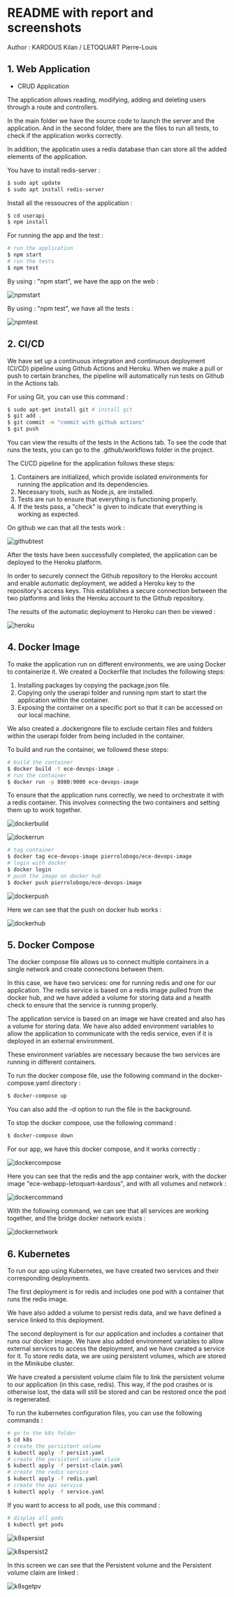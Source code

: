 # README with report and screenshots

Author : KARDOUS Kilan / LETOQUART Pierre-Louis

## 1. Web Application

- CRUD Application

The application allows reading, modifying, adding and deleting users through a route and controllers.

In the main folder we have the source code to launch the server and the application. And in the second folder, there are the files to run all tests, to check if the application works correctly. 

In addition, the applicatin uses a redis database than can store all the added elements of the application.

You have to install redis-server :

```bash
$ sudo apt update
$ sudo apt install redis-server
```

Install all the ressoucres of the application :

```bash
$ cd userapi
$ npm install
```

For running the app and the test :

```bash
# run the application
$ npm start
# run the tests
$ npm test
```

By using : "npm start", we have the app on the web :

![npmstart](/images/npmstart.png)

By using : "npm test", we have all the tests :

![npmtest](/images/npmtest.jpeg)


## 2. CI/CD

We have set up a continuous integration and continuous deployment (CI/CD) pipeline using Github Actions and Heroku. When we make a pull or push to certain branches, the pipeline will automatically run tests on Github in the Actions tab. 

For using Git, you can use this command :

```bash
$ sudo apt-get install git # install git
$ git add .
$ git commit -m "commit with github actions"
$ git push
```

You can view the results of the tests in the Actions tab. To see the code that runs the tests, you can go to the .github/workflows folder in the project.

The CI/CD pipeline for the application follows these steps:

1. Containers are initialized, which provide isolated environments for running the application and its dependencies.
2. Necessary tools, such as Node.js, are installed.
3. Tests are run to ensure that everything is functioning properly.
4. If the tests pass, a "check" is given to indicate that everything is working as expected.

On github we can that all the tests work :

![githubtest](/images/githubtest.jpeg)

After the tests have been successfully completed, the application can be deployed to the Heroku platform. 

In order to securely connect the Github repository to the Heroku account and enable automatic deployment, we added a Heroku key to the repository's access keys. This establishes a secure connection between the two platforms and links the Heroku account to the Github repository.

The results of the automatic deployment to Heroku can then be viewed :

![heroku](/images/heroku.jpeg)

## 4. Docker Image

To make the application run on different environments, we are using Docker to containerize it. We created a Dockerfile that includes the following steps:

1. Installing packages by copying the package.json file.
2. Copying only the userapi folder and running npm start to start the application within the container.
3. Exposing the container on a specific port so that it can be accessed on our local machine.

We also created a .dockerignore file to exclude certain files and folders within the userapi folder from being included in the container.

To build and run the container, we followed these steps:

```bash
# build the container
$ docker build -t ece-devops-image .
# run the container
$ docker run -p 8080:9000 ece-devops-image
```
To ensure that the application runs correctly, we need to orchestrate it with a redis container. This involves connecting the two containers and setting them up to work together.

![dockerbuild](/images/dockerbuild.png)

![dockerrun](/images/dockerrun.jpeg)

```bash
# tag container
$ docker tag ece-devops-image pierrolobogo/ece-devops-image
# login with docker
$ docker login
# push the image on docker hub
$ docker push pierrolobogo/ece-devops-image
```

![dockerpush](/images/dockerpush.jpeg)

Here we can see that the push on docker hub works :

![dockerhub](/images/dockerhub.jpeg)

## 5. Docker Compose

The docker compose file allows us to connect multiple containers in a single network and create connections between them. 

In this case, we have two services: one for running redis and one for our application. The redis service is based on a redis image pulled from the docker hub, and we have added a volume for storing data and a health check to ensure that the service is running properly. 

The application service is based on an image we have created and also has a volume for storing data. We have also added environment variables to allow the application to communicate with the redis service, even if it is deployed in an external environment. 

These environment variables are necessary because the two services are running in different containers.

To run the docker compose file, use the following command in the docker-compose.yaml directory :

```bash
$ docker-compose up
```

You can also add the -d option to run the file in the background.

To stop the docker compose, use the following command :

```bash
$ docker-compose down
```

For our app, we have this docker compose, and it works correctly :

![dockercompose](/images/dockercompose.jpeg)

Here you can see that the redis and the app container work, with the docker image "ece-webapp-letoquart-kardous", and with all volumes and network :

![dockercommand](/images/dockercommand.jpeg)

With the following command, we can see that all services are working together, and the bridge docker network exists :

![dockernetwork](/images/dockernetwork.jpeg)

## 6. Kubernetes

To run our app using Kubernetes, we have created two services and their corresponding deployments. 

The first deployment is for redis and includes one pod with a container that runs the redis image. 

We have also added a volume to persist redis data, and we have defined a service linked to this deployment. 

The second deployment is for our application and includes a container that runs our docker image. We have also added environment variables to allow external services to access the deployment, and we have created a service for it. To store redis data, we are using persistent volumes, which are stored in the Minikube cluster. 

We have created a persistent volume claim file to link the persistent volume to our application (in this case, redis). This way, if the pod crashes or is otherwise lost, the data will still be stored and can be restored once the pod is regenerated. 

To run the kubernetes configuration files, you can use the following commands :

```bash
# go to the k8s folder
$ cd k8s
# create the persistent volume
$ kubectl apply -f persist.yaml
# create the persistent volume claim
$ kubectl apply -f persist-claim.yaml
# create the redis service
$ kubectl apply -f redis.yaml
# create the api service
$ kubectl apply -f service.yaml
```

If you want to access to all pods, use this command : 

```bash
# display all pods
$ kubectl get pods
```

![k8spersist](/images/k8spersist.jpeg)

![k8spersist2](/images/k8spersist2.jpeg)

In this screen we can see that the Persistent volume and the Persistent volume claim are linked :

![k8sgetpv](/images/k8sgetpv.jpeg)




